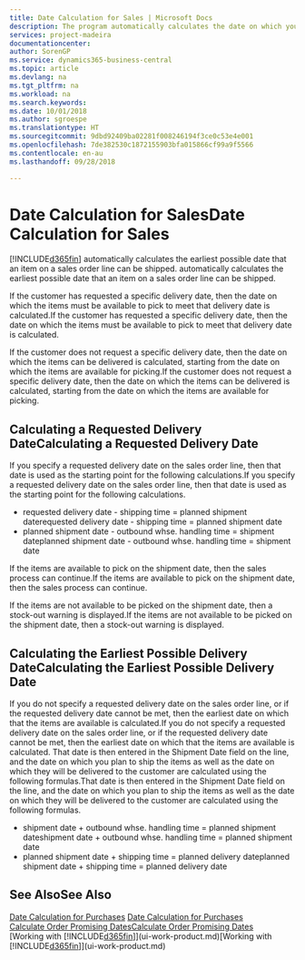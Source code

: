```yaml
---
title: Date Calculation for Sales | Microsoft Docs
description: The program automatically calculates the date on which you must order an item to have it in inventory on a certain date. This is the date on which you can expect items ordered on a particular date to be available for picking.
services: project-madeira
documentationcenter: 
author: SorenGP
ms.service: dynamics365-business-central
ms.topic: article
ms.devlang: na
ms.tgt_pltfrm: na
ms.workload: na
ms.search.keywords: 
ms.date: 10/01/2018
ms.author: sgroespe
ms.translationtype: HT
ms.sourcegitcommit: 9dbd92409ba02281f008246194f3ce0c53e4e001
ms.openlocfilehash: 7de382530c1872155903bfa015866cf99a9f5566
ms.contentlocale: en-au
ms.lasthandoff: 09/28/2018

---
```

# <a name="date-calculation-for-sales"></a><span data-ttu-id="a894d-104">Date Calculation for Sales</span><span class="sxs-lookup"><span data-stu-id="a894d-104">Date Calculation for Sales</span></span>
[!INCLUDE[d365fin](includes/d365fin_md.md)] <span data-ttu-id="a894d-105">automatically calculates the earliest possible date that an item on a sales order line can be shipped.</span><span class="sxs-lookup"><span data-stu-id="a894d-105"> automatically calculates the earliest possible date that an item on a sales order line can be shipped.</span></span>

<span data-ttu-id="a894d-106">If the customer has requested a specific delivery date, then the date on which the items must be available to pick to meet that delivery date is calculated.</span><span class="sxs-lookup"><span data-stu-id="a894d-106">If the customer has requested a specific delivery date, then the date on which the items must be available to pick to meet that delivery date is calculated.</span></span>

<span data-ttu-id="a894d-107">If the customer does not request a specific delivery date, then the date on which the items can be delivered is calculated, starting from the date on which the items are available for picking.</span><span class="sxs-lookup"><span data-stu-id="a894d-107">If the customer does not request a specific delivery date, then the date on which the items can be delivered is calculated, starting from the date on which the items are available for picking.</span></span>

## <a name="calculating-a-requested-delivery-date"></a><span data-ttu-id="a894d-108">Calculating a Requested Delivery Date</span><span class="sxs-lookup"><span data-stu-id="a894d-108">Calculating a Requested Delivery Date</span></span>
<span data-ttu-id="a894d-109">If you specify a requested delivery date on the sales order line, then that date is used as the starting point for the following calculations.</span><span class="sxs-lookup"><span data-stu-id="a894d-109">If you specify a requested delivery date on the sales order line, then that date is used as the starting point for the following calculations.</span></span>

- <span data-ttu-id="a894d-110">requested delivery date - shipping time = planned shipment date</span><span class="sxs-lookup"><span data-stu-id="a894d-110">requested delivery date - shipping time = planned shipment date</span></span>
- <span data-ttu-id="a894d-111">planned shipment date - outbound whse. handling time = shipment date</span><span class="sxs-lookup"><span data-stu-id="a894d-111">planned shipment date - outbound whse. handling time = shipment date</span></span>

<span data-ttu-id="a894d-112">If the items are available to pick on the shipment date, then the sales process can continue.</span><span class="sxs-lookup"><span data-stu-id="a894d-112">If the items are available to pick on the shipment date, then the sales process can continue.</span></span>

<span data-ttu-id="a894d-113">If the items are not available to be picked on the shipment date, then a stock-out warning is displayed.</span><span class="sxs-lookup"><span data-stu-id="a894d-113">If the items are not available to be picked on the shipment date, then a stock-out warning is displayed.</span></span>

## <a name="calculating-the-earliest-possible-delivery-date"></a><span data-ttu-id="a894d-114">Calculating the Earliest Possible Delivery Date</span><span class="sxs-lookup"><span data-stu-id="a894d-114">Calculating the Earliest Possible Delivery Date</span></span>
<span data-ttu-id="a894d-115">If you do not specify a requested delivery date on the sales order line, or if the requested delivery date cannot be met, then the earliest date on which that the items are available is calculated.</span><span class="sxs-lookup"><span data-stu-id="a894d-115">If you do not specify a requested delivery date on the sales order line, or if the requested delivery date cannot be met, then the earliest date on which that the items are available is calculated.</span></span> <span data-ttu-id="a894d-116">That date is then entered in the Shipment Date field on the line, and the date on which you plan to ship the items as well as the date on which they will be delivered to the customer are calculated using the following formulas.</span><span class="sxs-lookup"><span data-stu-id="a894d-116">That date is then entered in the Shipment Date field on the line, and the date on which you plan to ship the items as well as the date on which they will be delivered to the customer are calculated using the following formulas.</span></span>

- <span data-ttu-id="a894d-117">shipment date + outbound whse. handling time = planned shipment date</span><span class="sxs-lookup"><span data-stu-id="a894d-117">shipment date + outbound whse. handling time = planned shipment date</span></span>
- <span data-ttu-id="a894d-118">planned shipment date + shipping time = planned delivery date</span><span class="sxs-lookup"><span data-stu-id="a894d-118">planned shipment date + shipping time = planned delivery date</span></span>


## <a name="see-also"></a><span data-ttu-id="a894d-119">See Also</span><span class="sxs-lookup"><span data-stu-id="a894d-119">See Also</span></span>  
 <span data-ttu-id="a894d-120">[Date Calculation for Purchases](purchasing-date-calculation-for-purchases.md) </span><span class="sxs-lookup"><span data-stu-id="a894d-120">[Date Calculation for Purchases](purchasing-date-calculation-for-purchases.md) </span></span>  
 [<span data-ttu-id="a894d-121">Calculate Order Promising Dates</span><span class="sxs-lookup"><span data-stu-id="a894d-121">Calculate Order Promising Dates</span></span>](sales-how-to-calculate-order-promising-dates.md)  
 <span data-ttu-id="a894d-122">[Working with [!INCLUDE[d365fin](includes/d365fin_md.md)]](ui-work-product.md)</span><span class="sxs-lookup"><span data-stu-id="a894d-122">[Working with [!INCLUDE[d365fin](includes/d365fin_md.md)]](ui-work-product.md)</span></span>


